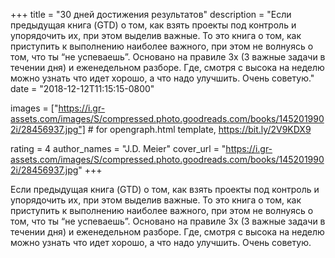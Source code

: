 
+++
title = "30 дней достижения результатов"
description = "Если предыдущая книга (GTD) о том, как взять проекты под контроль и упорядочить их, при этом выделив важные. То это книга о том, как приступить к выполнению наиболее важного, при этом не волнуясь о том, что ты “не успеваешь”. Основано на правиле 3х (3 важные задачи в течении дня) и еженедельном разборе. Где, смотря с высока на неделю можно узнать что идет хорошо, а что надо улучшить. Очень советую."
date = "2018-12-12T11:15:15-0800"

images = ["https://i.gr-assets.com/images/S/compressed.photo.goodreads.com/books/1452019902i/28456937.jpg"]  # for opengraph.html template, https://bit.ly/2V9KDX9

rating = 4
author_names = "J.D. Meier"
cover_url = "https://i.gr-assets.com/images/S/compressed.photo.goodreads.com/books/1452019902i/28456937.jpg"
+++

Если предыдущая книга (GTD) о том, как взять проекты под контроль и упорядочить их, при этом выделив важные. То это книга о том, как приступить к выполнению наиболее важного, при этом не волнуясь о том, что ты “не успеваешь”. Основано на правиле 3х (3 важные задачи в течении дня) и еженедельном разборе. Где, смотря с высока на неделю можно узнать что идет хорошо, а что надо улучшить. Очень советую.
